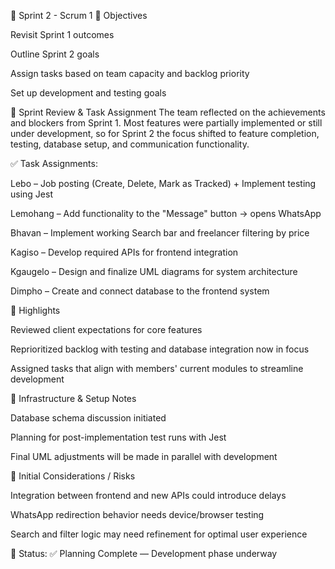 🧾 Sprint 2 - Scrum 1
🎯 Objectives

Revisit Sprint 1 outcomes

Outline Sprint 2 goals

Assign tasks based on team capacity and backlog priority

Set up development and testing goals

📝 Sprint Review & Task Assignment
The team reflected on the achievements and blockers from Sprint 1. Most features were partially implemented or still under development, so for Sprint 2 the focus shifted to feature completion, testing, database setup, and communication functionality.

✅ Task Assignments:

Lebo – Job posting (Create, Delete, Mark as Tracked) + Implement testing using Jest

Lemohang – Add functionality to the "Message" button → opens WhatsApp

Bhavan – Implement working Search bar and freelancer filtering by price

Kagiso – Develop required APIs for frontend integration

Kgaugelo – Design and finalize UML diagrams for system architecture

Dimpho – Create and connect database to the frontend system

📌 Highlights

Reviewed client expectations for core features

Reprioritized backlog with testing and database integration now in focus

Assigned tasks that align with members' current modules to streamline development

🧱 Infrastructure & Setup Notes

Database schema discussion initiated

Planning for post-implementation test runs with Jest

Final UML adjustments will be made in parallel with development

🚧 Initial Considerations / Risks

Integration between frontend and new APIs could introduce delays

WhatsApp redirection behavior needs device/browser testing

Search and filter logic may need refinement for optimal user experience

📍 Status: ✅ Planning Complete — Development phase underway